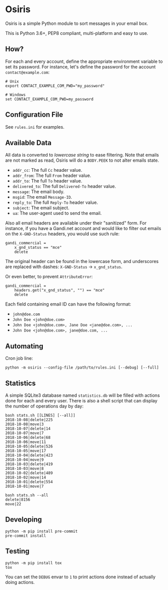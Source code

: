 # Osiris

Osiris is a simple Python module to sort messages in your email box.

This is Python 3.6+, PEP8 compliant, multi-platform and easy to use.

## How?

For each and every account, define the appropriate environment variable to set its password.
For instance, let's define the password for the account `contact@example.com`:

    # Unix
    export CONTACT_EXAMPLE_COM_PWD="my_password"

    # Windows
    set CONTACT_EXAMPLE_COM_PWD=my_password

## Configuration File

See `rules.ini` for examples.

## Available Data

All data is converted to *lowercase string* to ease filtering.
Note that emails are not marked as read, Osiris will do a `BODY.PEEK` to not alter emails state.

- `addr_cc`: The full `Cc` header value.
- `addr_from`: The full `From` header value.
- `addr_to`: The full `To` header value.
- `delivered_to`: The full `Delivered-To` header value.
- `message`: The email body.
- `msgid`: The email `Message-ID`.
- `reply_to`: The full `Reply-To` header value.
- `subject`: The email subject.
- `ua`: The user-agent used to send the email.

Also all email headers are available under their "sanitized" form.
For instance, if you have a Gandi.net account and would like to filter out emails on the `X-GND-Status` headers, you would use such rule:

    gandi_commercial =
        x_gnd_status == "mce"
        delete

The original header can be found in the lowercase form, and underscores are replaced with dashes: `X-GND-Status` -> `x_gnd_status`.

Or even better, to prevent `AttributeError`:

    gandi_commercial =
        headers.get("x_gnd_status", "") == "mce"
        delete

Each field containing email ID can have the following format:

- `john@doe.com`
- `John Doe <john@doe.com>`
- `John Doe <john@doe.com>, Jane Doe <jane@doe.com>, ... `
- `John Doe <john@doe.com>, jane@doe.com, ... `

## Automating

Cron job line:

    python -m osiris --config-file /path/to/rules.ini [--debug] [--full]

## Statistics

A simple SQLite3 database named `statistics.db` will be filled with actions done for each and every user.
There is also a shell script that can display the number of operations day by day:

    bash stats.sh [[LINES] [--all]]
    2018-10-08|delete|225
    2018-10-08|move|3
    2018-10-07|delete|14
    2018-10-07|move|7
    2018-10-06|delete|68
    2018-10-06|move|11
    2018-10-05|delete|526
    2018-10-05|move|17
    2018-10-04|delete|423
    2018-10-04|move|9
    2018-10-03|delete|419
    2018-10-03|move|8
    2018-10-02|delete|489
    2018-10-02|move|14
    2018-10-01|delete|554
    2018-10-01|move|7

    bash stats.sh --all
    delete|8156
    move|22

## Developing

    python -m pip install pre-commit
    pre-commit install

## Testing

    python -m pip install tox
    tox

You can set the `DEBUG` envar to `1` to print actions done instead of actually doing actions.
